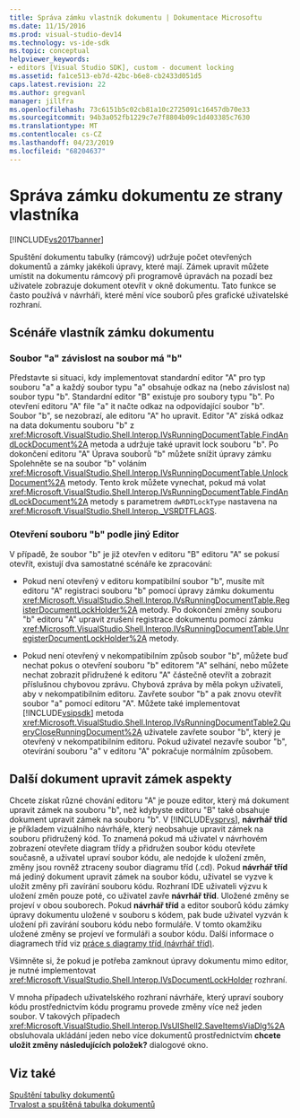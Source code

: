 ```yaml
---
title: Správa zámku vlastník dokumentu | Dokumentace Microsoftu
ms.date: 11/15/2016
ms.prod: visual-studio-dev14
ms.technology: vs-ide-sdk
ms.topic: conceptual
helpviewer_keywords:
- editors [Visual Studio SDK], custom - document locking
ms.assetid: fa1ce513-eb7d-42bc-b6e8-cb2433d051d5
caps.latest.revision: 22
ms.author: gregvanl
manager: jillfra
ms.openlocfilehash: 73c6151b5c02cb81a10c2725091c16457db70e33
ms.sourcegitcommit: 94b3a052fb1229c7e7f8804b09c1d403385c7630
ms.translationtype: MT
ms.contentlocale: cs-CZ
ms.lasthandoff: 04/23/2019
ms.locfileid: "68204637"
---
```

# <a name="document-lock-holder-management"></a>Správa zámku dokumentu ze strany vlastníka
[!INCLUDE[vs2017banner](../includes/vs2017banner.md)]

Spuštění dokumentu tabulky (rámcový) udržuje počet otevřených dokumentů a zámky jakékoli úpravy, které mají. Zámek upravit můžete umístit na dokumentu rámcový při programově úpravách na pozadí bez uživatele zobrazuje dokument otevřít v okně dokumentu. Tato funkce se často používá v návrháři, které mění více souborů přes grafické uživatelské rozhraní.  
  
## <a name="document-lock-holder-scenarios"></a>Scénáře vlastník zámku dokumentu  
  
### <a name="file-a-has-a-dependence-on-file-b"></a>Soubor "a" závislost na soubor má "b"  
 Představte si situaci, kdy implementovat standardní editor "A" pro typ souboru "a" a každý soubor typu "a" obsahuje odkaz na (nebo závislost na) soubor typu "b". Standardní editor "B" existuje pro soubory typu "b". Po otevření editoru "A" file "a" it načte odkaz na odpovídající soubor "b". Soubor "b", se nezobrazí, ale editoru "A" ho upravit. Editor "A" získá odkaz na data dokumentu souboru "b" z <xref:Microsoft.VisualStudio.Shell.Interop.IVsRunningDocumentTable.FindAndLockDocument%2A> metoda a udržuje také upravit lock souboru "b". Po dokončení editoru "A" Úprava souborů "b" můžete snížit úpravy zámku Spolehněte se na soubor "b" voláním <xref:Microsoft.VisualStudio.Shell.Interop.IVsRunningDocumentTable.UnlockDocument%2A> metody. Tento krok můžete vynechat, pokud má volat <xref:Microsoft.VisualStudio.Shell.Interop.IVsRunningDocumentTable.FindAndLockDocument%2A> metody s parametrem `dwRDTLockType` nastavena na <xref:Microsoft.VisualStudio.Shell.Interop._VSRDTFLAGS>.  
  
### <a name="file-b-is-opened-by-a-different-editor"></a>Otevření souboru "b" podle jiný Editor  
 V případě, že soubor "b" je již otevřen v editoru "B" editoru "A" se pokusí otevřít, existují dva samostatné scénáře ke zpracování:  
  
- Pokud není otevřený v editoru kompatibilní soubor "b", musíte mít editoru "A" registraci souboru "b" pomocí úpravy zámku dokumentu <xref:Microsoft.VisualStudio.Shell.Interop.IVsRunningDocumentTable.RegisterDocumentLockHolder%2A> metody. Po dokončení změny souboru "b" editoru "A" upravit zrušení registrace dokumentu pomocí zámku <xref:Microsoft.VisualStudio.Shell.Interop.IVsRunningDocumentTable.UnregisterDocumentLockHolder%2A> metody.  
  
- Pokud není otevřený v nekompatibilním způsob soubor "b", můžete buď nechat pokus o otevření souboru "b" editorem "A" selhání, nebo můžete nechat zobrazit přidružené k editoru "A" částečně otevřít a zobrazit příslušnou chybovou zprávu. Chybová zpráva by měla pokyn uživateli, aby v nekompatibilním editoru. Zavřete soubor "b" a pak znovu otevřít soubor "a" pomocí editoru "A". Můžete také implementovat [!INCLUDE[vsipsdk](../includes/vsipsdk-md.md)] metoda <xref:Microsoft.VisualStudio.Shell.Interop.IVsRunningDocumentTable2.QueryCloseRunningDocument%2A> uživatele zavřete soubor "b", který je otevřený v nekompatibilním editoru. Pokud uživatel nezavře soubor "b", otevírání souboru "a" v editoru "A" pokračuje normálním způsobem.  
  
## <a name="additional-document-edit-lock-considerations"></a>Další dokument upravit zámek aspekty  
 Chcete získat různé chování editoru "A" je pouze editor, který má dokument upravit zámek na souboru "b", než kdybyste editoru "B" také obsahuje dokument upravit zámek na souboru "b". V [!INCLUDE[vsprvs](../includes/vsprvs-md.md)], **návrhář tříd** je příkladem vizuálního návrháře, který neobsahuje upravit zámek na souboru přidružený kód. To znamená pokud má uživatel v návrhovém zobrazení otevřete diagram třídy a přidružen soubor kódu otevřete současně, a uživatel upraví soubor kódu, ale nedojde k uložení změn, změny jsou rovněž ztraceny soubor diagramu tříd (.cd). Pokud **návrhář tříd** má jediný dokument upravit zámek na soubor kódu, uživatel se vyzve k uložit změny při zavírání souboru kódu. Rozhraní IDE uživateli výzvu k uložení změn pouze poté, co uživatel zavře **návrhář tříd**. Uložené změny se projeví v obou souborech. Pokud **návrhář tříd** a editor souborů kódu zámky úpravy dokumentu uložené v souboru s kódem, pak bude uživatel vyzván k uložení při zavírání souboru kódu nebo formuláře. V tomto okamžiku uložené změny se projeví ve formuláři a soubor kódu. Další informace o diagramech tříd viz [práce s diagramy tříd (návrhář tříd)](../ide/working-with-class-diagrams-class-designer.md).  
  
 Všimněte si, že pokud je potřeba zamknout úpravy dokumentu mimo editor, je nutné implementovat <xref:Microsoft.VisualStudio.Shell.Interop.IVsDocumentLockHolder> rozhraní.  
  
 V mnoha případech uživatelského rozhraní návrháře, který upraví soubory kódu prostřednictvím kódu programu provede změny více než jeden soubor. V takových případech <xref:Microsoft.VisualStudio.Shell.Interop.IVsUIShell2.SaveItemsViaDlg%2A> obsluhovala ukládání jeden nebo více dokumentů prostřednictvím **chcete uložit změny následujících položek?** dialogové okno.  
  
## <a name="see-also"></a>Viz také  
 [Spuštění tabulky dokumentů](../extensibility/internals/running-document-table.md)   
 [Trvalost a spuštěná tabulka dokumentů](../extensibility/internals/persistence-and-the-running-document-table.md)
